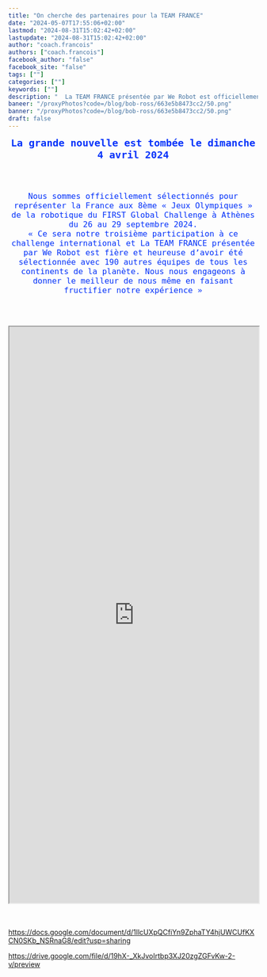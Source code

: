 ```yaml
---
title: "On cherche des partenaires pour la TEAM FRANCE"
date: "2024-05-07T17:55:06+02:00"
lastmod: "2024-08-31T15:02:42+02:00"
lastupdate: "2024-08-31T15:02:42+02:00"
author: "coach.francois"
authors: ["coach.francois"]
facebook_author: "false"
facebook_site: "false"
tags: [""]
categories: [""]
keywords: [""]
description: "  La TEAM FRANCE présentée par We Robot est officiellement sélectionnée pour le FIRST Global Challenge ATHENS 2024, les Jeux Olympiques junior de la Robotique "
baneer: "/proxyPhotos?code=/blog/bob-ross/663e5b8473cc2/50.png"
banner: "/proxyPhotos?code=/blog/bob-ross/663e5b8473cc2/50.png"
draft: false
---
```

<p style="text-align: center;"><span style="font-size:20px;"><tt><big><small><span style="color:#0432FA;"><strong>La grande nouvelle est tombée le dimanche 4 avril 2024</strong></span></small></big></tt></span></p>
<br><br>

<p style="text-align: center;"><span style="font-size:16px;"><tt><small><big><span style="color:#0432FA;">Nous sommes officiellement sélectionnés pour représenter la France aux 8ème « Jeux Olympiques » de la robotique du FIRST Global Challenge à Athènes du 26 au 29 septembre 2024.<br />
« Ce sera notre troisième participation à ce challenge international et La TEAM FRANCE
présentée par We Robot est fière et heureuse d’avoir été sélectionnée avec 190 autres équipes de tous les continents de la planète. Nous nous engageons à donner le meilleur de nous même en faisant fructifier notre expérience »
</span></big></small></tt></span></p>

<br><br>
<center>
<iframe src="https://drive.google.com/file/d/1llcUXpQCfiYn9ZphaTY4hjUWCUfKXCN0SKb_NSRnaG8/preview" width="100%" height="1164" ></iframe>
</center>
<br><br>
    



https://docs.google.com/document/d/1llcUXpQCfiYn9ZphaTY4hjUWCUfKXCN0SKb_NSRnaG8/edit?usp=sharing



https://drive.google.com/file/d/19hX-_XkJvoIrtbp3XJ20zgZGFvKw-2-v/preview




















